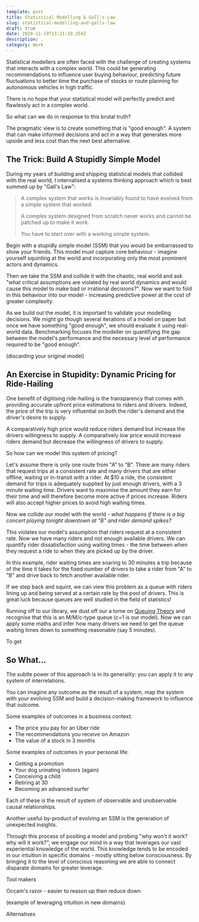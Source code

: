 ```yaml
---
template: post
title: Statistical Modelling & Gall's Law
slug: statistical-modelling-and-galls-law
draft: true
date: 2020-11-19T13:21:19.354Z
description: .
category: Work
---
```

Statistical modellers are often faced with the challenge of creating systems that interacts with a complex world. This could be generating recommendations to influence user buying behaviour, predicting future fluctuations to better time the purchase of stocks or route planning for autonomous vehicles in high traffic.

There is no hope that your statistical model will perfectly predict and flawlessly act in a complex world.

So what can we do in response to this brutal truth?

The pragmatic view is to create something that is "good enough". A system that can make informed decisions and act in a way that generates more upside and less cost than the next best alternative.

## The Trick: Build A Stupidly Simple Model

During my years of building and shipping statistical models that collided with the real world, I internalised a systems thinking approach which is best summed up by "Gall's Law":

> A complex system that works is invariably found to have evolved from a simple system that worked. 
>
> A complex system designed from scratch never works and cannot be patched up to make it work. 
>
> You have to start over with a working simple system.

Begin with a stupidly simple model (SSM) that you would be embarrassed to show your friends. This model must capture core behaviour - imagine yourself squinting at the world and incorporating only the most prominent actors and dynamics.

Then we take the SSM and collide it with the chaotic, real world and ask "what critical assumptions are violated by real world dynamics and would cause this model to make bad or irrational decisions?". Now we want to fold in this behaviour into our model - increasing predictive power at the cost of greater complexity.

As we build out the model, it is important to validate your modelling decisions. We might go though several iterations of a model on paper but once we have something "good enough", we should evaluate it using real-world data. Benchmarking focuses the modeller on quantifying the gap between the model's performance and the necessary level of performance required to be "good enough".

(discarding your original model)

## **An Exercise in Stupidity: Dynamic Pricing for Ride-Hailing**

One benefit of digitising ride-hailing is the transparency that comes with providing accurate upfront price estimations to riders and drivers. Indeed, the price of the trip is very influential on both the rider's demand and the driver's desire to supply.

A comparatively high price would reduce riders demand but increase the drivers willingness to supply. A comparatively low price would increase riders demand but decrease the willingness of drivers to supply.

So how can we model this system of pricing?

Let's assume there is only one route from "A" to "B". There are many riders that request trips at a consistent rate and many drivers that are either offline, waiting or in-transit with a rider. At $10 a ride, the consistent demand for trips is adequately supplied by just enough drivers, with a 3 minute waiting time. Drivers want to maximise the amount they earn for their time and will therefore become more active if prices increase. Riders will also accept higher prices to avoid high waiting times.

Now we collide our model with the world - _what happens if there is a big concert playing tonight downtown at "B" and rider demand spikes?_

This violates our model's assumption that riders request at a consistent rate. Now we have many riders and not enough available drivers. We can quantify rider dissatisfaction using waiting times - the time between when they request a ride to when they are picked up by the driver.

In this example, rider waiting times are soaring to 30 minutes a trip because of the time it takes for the fixed number of drivers to take a rider from "A" to "B" and drive back to fetch another available rider.

If we step back and squint, we can view this problem as a queue with riders lining up and being served at a certain rate by the pool of drivers. This is great luck because queues are well studied in the field of statistics!

Running off to our library, we dust off our a tome on [Queuing Theory](https://en.wikipedia.org/wiki/Queueing_theory) and recognise that this is an M/M/c-type queue (c=1 is our model). Now we can apply some maths and infer how many drivers we need to get the queue waiting times down to something reasonable (say 5 minutes).

To get 



## So What...

The subtle power of this approach is in its generality: you can apply it to any system of interrelations.

You can imagine any outcome as the result of a system, map the system with your evolving SSM and build a decision-making framework to influence that outcome.

Some examples of outcomes in a business context:

* The price you pay for an Uber ride
* The recommendations you receive on Amazon
* The value of a stock in 3 months

Some examples of outcomes in your personal life:

* Getting a promotion
* Your dog urinating indoors (again)
* Conceiving a child
* Retiring at 30
* Becoming an advanced surfer

Each of these is the result of system of observable and unobservable causal relationships.

Another useful by-product of evolving an SSM is the generation of unexpected insights.

Through this process of positing a model and probing "why won't it work? why will it work?", we engage our mind in a way that leverages our vast experiential knowledge of the world. This knowledge tends to be encoded in our intuition in specific domains - mostly sitting below consciousness. By bringing it to the level of conscious reasoning we are able to connect disparate domains for greater leverage.

Tool makers

Occam's razor - easier to reason up then reduce down

(example of leveraging intuition in new domains)

Alternatives



##

